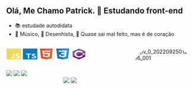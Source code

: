 ## Olá, Me Chamo Patrick. &#x1F9DF; Estudando front-end
- &#x1F4DA; estudade autodidata
- &#x1F649; Músico,
 &#x1F648; Desenhista,
 &#x1F64A; Quase sai mal feito, mas é de coração

<div style="display: inline_block"><br>
  <img align="center" alt="Rafa-Js" height="30" width="40" src="https://raw.githubusercontent.com/devicons/devicon/master/icons/javascript/javascript-plain.svg">
  <img align="center" alt="Rafa-Ts" height="30" width="40" src="https://raw.githubusercontent.com/devicons/devicon/master/icons/typescript/typescript-plain.svg">
  <img align="center" alt="Rafa-HTML" height="30" width="40" src="https://raw.githubusercontent.com/devicons/devicon/master/icons/html5/html5-original.svg">
  <img align="center" alt="Rafa-CSS" height="30" width="40" src="https://raw.githubusercontent.com/devicons/devicon/master/icons/css3/css3-original.svg">
  <img align="center" alt="Rafa-Csharp" height="30" width="40" src="https://raw.githubusercontent.com/devicons/devicon/master/icons/csharp/csharp-original.svg">
  <img align="right" alt="[lv_0_20220925012706_001" height="160" width="160" style="border-radius:50px;" src="https://user-images.githubusercontent.com/112531499/192128978-20acad34-fca4-43c3-9156-17fefb226aa4.gif">
</div>

##

<div>
  <a href="https://www.youtube.com/channel/UC2LQRdzutKCX5jw_WPCakbA" target="_blank"><img src="https://img.shields.io/badge/YouTube-FF0000?style=for-the-badge&logo=youtube&logoColor=white" target="_blank"></a>
  <a href="https://instagram.com/patrickriativo" target="_blank"><img src="https://img.shields.io/badge/-Instagram-%23E4405F?style=for-the-badge&logo=instagram&logoColor=white" target="_blank"></a> 
  <a href = "mailto:p.amorim2997@gmail.com"><img src="https://img.shields.io/badge/-Gmail-%23333?style=for-the-badge&logo=gmail&logoColor=white" target="_blank"></a>
  <div align ="center">
<img height = "60em" wedgth = "10em" src="https://github-readme-stats.vercel.app/api/top-langs/?username=thayronico&show_icons=true&theme=bear&count_private=true"/>
<img height = "180em" src="https://github-readme-stats.vercel.app/api?username=thayronico&show_icons=true&show_icons=true&theme=bear&count_private=true" />
</div>
